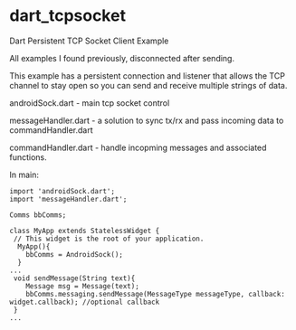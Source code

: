 # dart_tcpsocket
Dart Persistent TCP Socket Client Example 

All examples I found previously, disconnected after sending.

This example has a persistent connection and listener that allows the TCP channel to stay open so you can send and receive multiple strings of data.


androidSock.dart - main tcp socket control

messageHandler.dart - a solution to sync tx/rx and pass incoming data to commandHandler.dart

commandHandler.dart - handle incopming messages and associated functions.


In main:

    import 'androidSock.dart';
    import 'messageHandler.dart';
    
    Comms bbComms; 

    class MyApp extends StatelessWidget {
     // This widget is the root of your application.
      MyApp(){
        bbComms = AndroidSock();
      }
    ...
     void sendMessage(String text){
        Message msg = Message(text);
        bbComms.messaging.sendMessage(MessageType messageType, callback: widget.callback); //optional callback
     }
    ... 

